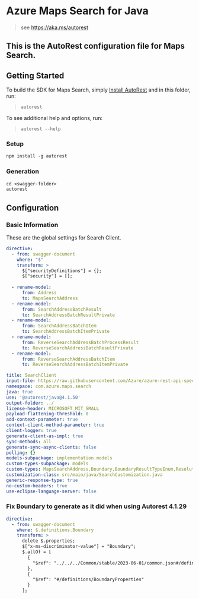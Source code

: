 # Azure Maps Search for Java

> see https://aka.ms/autorest

This is the AutoRest configuration file for Maps Search.
---
## Getting Started

To build the SDK for Maps Search, simply [Install AutoRest](https://aka.ms/autorest) and in this folder, run:

> `autorest`

To see additional help and options, run:

> `autorest --help`

### Setup
```ps
npm install -g autorest
```

### Generation

```ps
cd <swagger-folder>
autorest
```

## Configuration

### Basic Information

These are the global settings for Search Client.

``` yaml
directive:
  - from: swagger-document
    where: "$"
    transform: >
      $["securityDefinitions"] = {};
      $["security"] = [];
  
  - rename-model:
      from: Address
      to: MapsSearchAddress
  - rename-model:
      from: SearchAddressBatchResult
      to: SearchAddressBatchResultPrivate
  - rename-model:
      from: SearchAddressBatchItem
      to: SearchAddressBatchItemPrivate
  - rename-model:
      from: ReverseSearchAddressBatchProcessResult
      to: ReverseSearchAddressBatchResultPrivate
  - rename-model:
      from: ReverseSearchAddressBatchItem
      to: ReverseSearchAddressBatchItemPrivate

title: SearchClient
input-file: https://raw.githubusercontent.com/Azure/azure-rest-api-specs/main/specification/maps/data-plane/Search/stable/2023-06-01/search.json
namespace: com.azure.maps.search
java: true
use: '@autorest/java@4.1.50'
output-folder: ../
license-header: MICROSOFT_MIT_SMALL
payload-flattening-threshold: 0
add-context-parameter: true
context-client-method-parameter: true
client-logger: true
generate-client-as-impl: true
sync-methods: all
generate-sync-async-clients: false
polling: {}
models-subpackage: implementation.models
custom-types-subpackage: models
custom-types: MapsSearchAddress,Boundary,BoundaryResultTypeEnum,ResolutionEnum,GeoJsonFeature,GeoJsonObjectType,GeocodingResponse,GeocodingBatchResponse,GeocodingBatchRequestBody,ReverseGeocodingBatchRequestBody,GeoJsonGeometry,GeocodingBatchResponseSummary,FeatureCollectionEnum,Intersection,GeoJsonObject,MapsSearchAddressCountryRegion
customization-class: src/main/java/SearchCustomization.java
generic-response-type: true
no-custom-headers: true
use-eclipse-language-server: false
```

### Fix Boundary to generate as it did when using Autorest 4.1.29

``` yaml
directive:
  - from: swagger-document
    where: $.definitions.Boundary
    transform: >
      delete $.properties;
      $["x-ms-discriminator-value"] = "Boundary";
      $.allOf = [
        { 
          "$ref": "../../../Common/stable/2023-06-01/common.json#/definitions/GeoJsonFeature"
        },
        {
          "$ref": "#/definitions/BoundaryProperties"
        }
      ];
```
